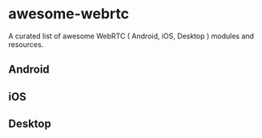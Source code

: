 # awesome-webrtc
A curated list of awesome WebRTC ( Android, iOS, Desktop ) modules and resources.

## Android


## iOS


## Desktop
